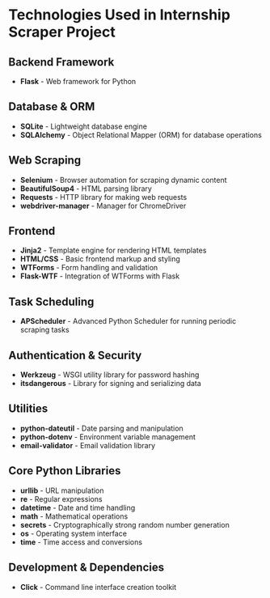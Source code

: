 # Technologies Used in Internship Scraper Project

## Backend Framework
- **Flask** - Web framework for Python

## Database & ORM
- **SQLite** - Lightweight database engine
- **SQLAlchemy** - Object Relational Mapper (ORM) for database operations

## Web Scraping
- **Selenium** - Browser automation for scraping dynamic content
- **BeautifulSoup4** - HTML parsing library
- **Requests** - HTTP library for making web requests
- **webdriver-manager** - Manager for ChromeDriver

## Frontend
- **Jinja2** - Template engine for rendering HTML templates
- **HTML/CSS** - Basic frontend markup and styling
- **WTForms** - Form handling and validation
- **Flask-WTF** - Integration of WTForms with Flask

## Task Scheduling
- **APScheduler** - Advanced Python Scheduler for running periodic scraping tasks

## Authentication & Security
- **Werkzeug** - WSGI utility library for password hashing
- **itsdangerous** - Library for signing and serializing data

## Utilities
- **python-dateutil** - Date parsing and manipulation
- **python-dotenv** - Environment variable management
- **email-validator** - Email validation library

## Core Python Libraries
- **urllib** - URL manipulation
- **re** - Regular expressions
- **datetime** - Date and time handling
- **math** - Mathematical operations
- **secrets** - Cryptographically strong random number generation
- **os** - Operating system interface
- **time** - Time access and conversions

## Development & Dependencies
- **Click** - Command line interface creation toolkit